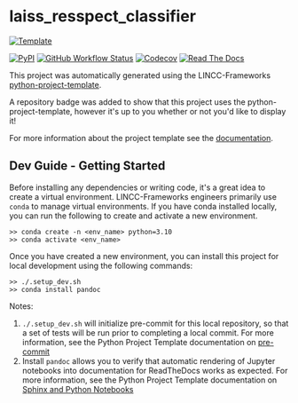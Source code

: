 
# laiss_resspect_classifier

[![Template](https://img.shields.io/badge/Template-LINCC%20Frameworks%20Python%20Project%20Template-brightgreen)](https://lincc-ppt.readthedocs.io/en/latest/)

[![PyPI](https://img.shields.io/pypi/v/laiss_resspect_classifier?color=blue&logo=pypi&logoColor=white)](https://pypi.org/project/laiss_resspect_classifier/)
[![GitHub Workflow Status](https://img.shields.io/github/actions/workflow/status/lincc-frameworks/laiss_resspect_classifier/smoke-test.yml)](https://github.com/lincc-frameworks/laiss_resspect_classifier/actions/workflows/smoke-test.yml)
[![Codecov](https://codecov.io/gh/lincc-frameworks/laiss_resspect_classifier/branch/main/graph/badge.svg)](https://codecov.io/gh/lincc-frameworks/laiss_resspect_classifier)
[![Read The Docs](https://img.shields.io/readthedocs/laiss-resspect-classifier)](https://laiss-resspect-classifier.readthedocs.io/)

This project was automatically generated using the LINCC-Frameworks 
[python-project-template](https://github.com/lincc-frameworks/python-project-template).

A repository badge was added to show that this project uses the python-project-template, however it's up to
you whether or not you'd like to display it!

For more information about the project template see the 
[documentation](https://lincc-ppt.readthedocs.io/en/latest/).

## Dev Guide - Getting Started

Before installing any dependencies or writing code, it's a great idea to create a
virtual environment. LINCC-Frameworks engineers primarily use `conda` to manage virtual
environments. If you have conda installed locally, you can run the following to
create and activate a new environment.

```
>> conda create -n <env_name> python=3.10
>> conda activate <env_name>
```

Once you have created a new environment, you can install this project for local
development using the following commands:

```
>> ./.setup_dev.sh
>> conda install pandoc
```

Notes:
1. `./.setup_dev.sh` will initialize pre-commit for this local repository, so
   that a set of tests will be run prior to completing a local commit. For more
   information, see the Python Project Template documentation on 
   [pre-commit](https://lincc-ppt.readthedocs.io/en/latest/practices/precommit.html)
2. Install `pandoc` allows you to verify that automatic rendering of Jupyter notebooks
   into documentation for ReadTheDocs works as expected. For more information, see
   the Python Project Template documentation on
   [Sphinx and Python Notebooks](https://lincc-ppt.readthedocs.io/en/latest/practices/sphinx.html#python-notebooks)
